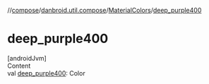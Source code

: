 //[compose](../../../index.md)/[danbroid.util.compose](../index.md)/[MaterialColors](index.md)/[deep_purple400](deep_purple400.md)



# deep_purple400  
[androidJvm]  
Content  
val [deep_purple400](deep_purple400.md): Color  



